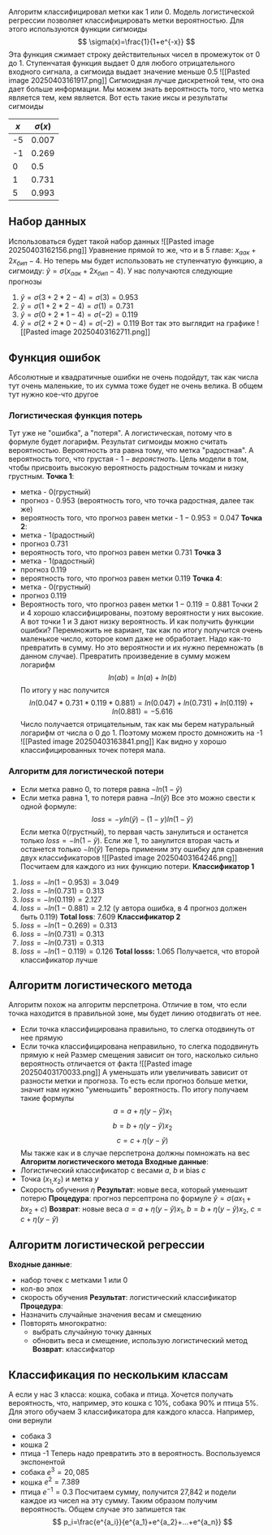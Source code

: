 Алгоритм классифицировал метки как 1 или 0. Модель логистической регрессии позволяет классифицировать метки вероятностью. Для этого используются функции сигмоиды
$$
\sigma(x)=\frac{1}{1+e^{-x}}
$$
Эта функция сжимает строку действительных чисел в промежуток от 0 до 1. Ступенчатая функция выдает 0 для любого отрицательного входного сигнала, а сигмоида выдает значение меньше 0.5
![[Pasted image 20250403161917.png]]
Сигмоидная лучше дискретной тем, что она дает больше информации. Мы можем знать вероятность того, что метка является тем, кем является.
Вот есть такие иксы и результаты сигмоиды

| $x$ | $\sigma(x)$ |
| --- | ----------- |
| -5  | 0.007       |
| -1  | 0.269       |
| 0   | 0.5         |
| 1   | 0.731       |
| 5   | 0.993       |
## Набор данных
Использоваться будет такой набор данных
![[Pasted image 20250403162156.png]]
Уравнение прямой то же, что и в 5 главе: $x_{аак}+2x_{бип}-4$. Но теперь мы будет использовать не ступенчатую функцию, а сигмоиду: $\hat{y}=\sigma(x_{аак}+2x_{бип}-4)$. У нас получаются следующие прогнозы
1. $\hat{y}=\sigma(3 + 2*2 - 4)=\sigma(3)=0.953$
2. $\hat{y}=\sigma(1+2*2-4)=\sigma(1)=0.731$
3. $\hat{y}=\sigma(0+2*1-4)=\sigma(-2)=0.119$
4. $\hat{y}=\sigma(2+2*0-4)=\sigma(-2)=0.119$
Вот так это выглядит на графике
![[Pasted image 20250403162711.png]]
## Функция ошибок
Абсолютные и квадратичные ошибки не очень подойдут, так как числа тут очень маленькие, то их сумма тоже будет не очень велика. В общем тут нужно кое-что другое
### Логистическая функция потерь
Тут уже не "ошибка", а "потеря". А логистическая, потому что в формуле будет логарифм. Результат сигмоиды можно считать вероятностью. Вероятность эта равна тому, что метка "радостная". А вероятность того, что грустая - $1-вероястноть$. Цель модели в том, чтобы присвоить высокую вероятность радостным точкам и низку грустным. 
**Точка 1**:
- метка - 0(грустный)
- прогноз - 0.953 (вероятность того, что точка радостная, далее так же)
- вероятность того, что прогноз равен метки - $1-0.953=0.047$
**Точка 2**:
- метка - 1(радостный)
- прогноз 0.731
- вероятность того, что прогноз равен метки 0.731
**Точка 3**
- метка - 1(радостный)
- прогноз 0.119
- вероятность того, что прогноз равен метки 0.119
**Точка 4**:
- метка - 0(грустный)
- прогноз 0.119
- Вероятность того, что прогноз равен метки $1-0.119=0.881$
Точки 2 и 4 хорошо классифицированы, поэтому вероятности у них высокие. А вот точки 1 и 3 дают низку вероятность.
И как получить функции ошибки? Перемножить не вариант, так как по итогу получится очень маленькое число, которое комп даже не обработает. Надо как-то превратить в сумму. Но это вероятности и их нужно перемножать (в данном случае). Превратить произведение в сумму можем логарифм
$$
ln(ab)=ln(a)+ln(b)
$$
По итогу у нас получится
$$
ln(0.047*0.731*0.119*0.881)=ln(0.047)+ln(0.731)+ln(0.119)+ln(0.881)=-5.616
$$
Число получается отрицательным, так как мы берем натуральный логарифм от числа о 0 до 1. Поэтому можем просто домножить на -1
![[Pasted image 20250403163841.png]]
Как видно у хорошо классифицированных точек потеря мала.
### Алгоритм для логистической потери
- Если метка равно 0, то потеря равна $-ln(1-\hat{y})$
- Если метка равна 1, то потеря равна $-ln(\hat{y})$
Все это можно свести к одной формуле:
$$
loss=-yln(\hat{y})-(1-y)ln(1-\hat{y})
$$
Если метка 0(грустный), то первая часть занулиться и останется только $loss=-ln(1-\hat{y})$. Если же 1, то занулится вторая часть и останется только $-ln(\hat{y})$
Теперь применим эту ошибку для сравнения двух классификаторов
![[Pasted image 20250403164246.png]]
Посчитаем для каждого из них функцию потери.
**Классификатор 1**
1. $loss=-ln(1-0.953)=3.049$
2. $loss=-ln(0.731)=0.313$
3. $loss=-ln(0.119)=2.127$
4. $loss=-ln(1-0.881)=2.12$ (у автора ошибка, в 4 прогноз должен быть 0.119)
**Total loss**: $7.609$
**Классификатор 2**
5. $loss=-ln(1-0.269)=0.313$
6. $loss=-ln(0.731)=0.313$
7. $loss=-ln(0.731)=0.313$
8. $loss=-ln(1-0.119)=0.126$
**Total losss:** $1.065$
Получается, что второй классификатор лучше
## Алгоритм логистического метода
Алгоритм похож на алгоритм перспетрона. Отличие в том, что если точка находится в правильной зоне, мы будет линию отодвигать от нее.
- Если точка классифицирована правильно, то слегка отодвинуть от нее прямую
- Если точка классифицирована неправильно, то слегка пододвинуть прямую к ней
Размер смещения зависит он того, насколько сильно вероятность отличается от факта
![[Pasted image 20250403170033.png]]
А уменьшать или увеличивать зависит от разности метки и прогноза. То есть если прогноз больше метки, значит нам нужно "уменьшить" вероятность. 
По итогу получаем такие формулы
$$
a=a+\eta(y-\hat{y})x_1
$$$$
b=b+\eta(y-\hat{y})x_2
$$$$
c=c+\eta(y-\hat{y})
$$
Мы также как и в случае перспетрона должны помножать на вес
**Алгоритм логистического метода**
**Входные данные**:
- Логистический классификатор с весами $a$, $b$ и bias $c$
- Точка $(x_{1,}x_2)$ и метка $y$
- Скорость обучения $\eta$
**Результат**: новые веса, который уменьшит потерю
**Процедура**: прогноз персептрона по формуле $\hat{y}=\sigma(ax_1+bx_2+c)$
**Возврат**: новые веса $a=a+\eta(y-\hat{y})x_1$, $b=b+\eta(y-\hat{y})x_2$, $c=c+\eta(y-\hat{y})$
## Алгоритм логистической регрессии
**Входные данные**:
- набор точек с метками 1 или 0
- кол-во эпох
- скорость обучения
**Результат**: логистический классификатор
**Процедура**:
- Назначить случайные значения весам и смещению
- Повторять многократно:
	- выбрать случайную точку данных
	- обновить веса и смещение, использую логистический метод
**Возврат**: классифкатор

## Классификация по нескольким классам
А если у нас 3 класса: кошка, собака и птица. Хочется получать вероятность, что, например, это кошка с 10%, собака 90% и птица 5%.
Для этого обучаем 3 классификатора для каждого класса. Например, они вернули
- собака 3
- кошка 2
- птица -1
Теперь надо превратить это в вероятность. Воспользуемся экспонентой
- собака $e^3=20,085$
- кошка $e^2=7.389$
- птица $e^{-1}=0.3$
Посчитаем сумму, получится 27,842 и подели каждое из чисел на эту сумму. Таким образом получим вероятность. Общем случае это запишется так
$$
p_i=\frac{e^{a_i}}{e^{a_1}+e^{a_2}+...+e^{a_n}}
$$
